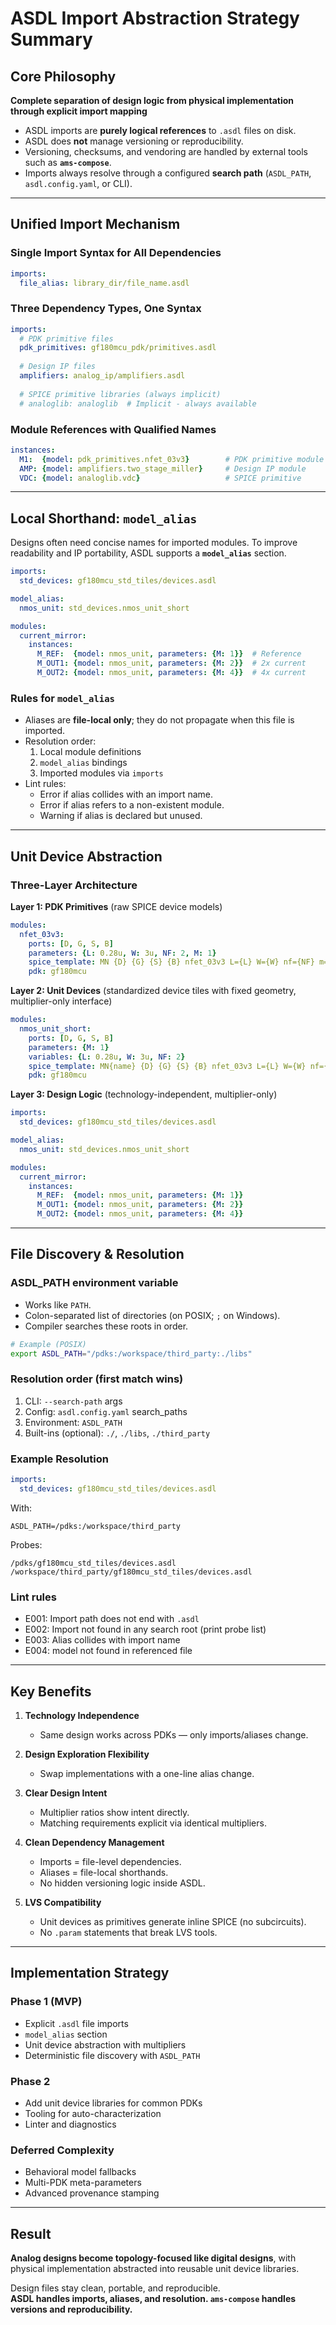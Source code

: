 # ASDL Import Abstraction Strategy Summary

## Core Philosophy
**Complete separation of design logic from physical implementation through explicit import mapping**

- ASDL imports are **purely logical references** to `.asdl` files on disk.  
- ASDL does **not** manage versioning or reproducibility.  
- Versioning, checksums, and vendoring are handled by external tools such as **`ams-compose`**.  
- Imports always resolve through a configured **search path** (`ASDL_PATH`, `asdl.config.yaml`, or CLI).

---

## Unified Import Mechanism

### **Single Import Syntax for All Dependencies**
```yaml
imports:
  file_alias: library_dir/file_name.asdl
```

### **Three Dependency Types, One Syntax**
```yaml
imports:
  # PDK primitive files
  pdk_primitives: gf180mcu_pdk/primitives.asdl
  
  # Design IP files  
  amplifiers: analog_ip/amplifiers.asdl
  
  # SPICE primitive libraries (always implicit)
  # analoglib: analoglib  # Implicit - always available
```

### **Module References with Qualified Names**
```yaml
instances:
  M1:  {model: pdk_primitives.nfet_03v3}        # PDK primitive module
  AMP: {model: amplifiers.two_stage_miller}     # Design IP module
  VDC: {model: analoglib.vdc}                   # SPICE primitive
```

---

## Local Shorthand: `model_alias`

Designs often need concise names for imported modules. To improve readability and IP portability, ASDL supports a **`model_alias`** section.

```yaml
imports: 
  std_devices: gf180mcu_std_tiles/devices.asdl 

model_alias: 
  nmos_unit: std_devices.nmos_unit_short 

modules: 
  current_mirror: 
    instances:
      M_REF:  {model: nmos_unit, parameters: {M: 1}}  # Reference
      M_OUT1: {model: nmos_unit, parameters: {M: 2}}  # 2x current
      M_OUT2: {model: nmos_unit, parameters: {M: 4}}  # 4x current
```

### Rules for `model_alias`
- Aliases are **file-local only**; they do not propagate when this file is imported.  
- Resolution order:  
  1. Local module definitions  
  2. `model_alias` bindings  
  3. Imported modules via `imports`  
- Lint rules:  
  - Error if alias collides with an import name.  
  - Error if alias refers to a non-existent module.  
  - Warning if alias is declared but unused.

---

## Unit Device Abstraction

### **Three-Layer Architecture**

**Layer 1: PDK Primitives** (raw SPICE device models)
```yaml
modules:
  nfet_03v3:
    ports: [D, G, S, B]
    parameters: {L: 0.28u, W: 3u, NF: 2, M: 1}
    spice_template: MN {D} {G} {S} {B} nfet_03v3 L={L} W={W} nf={NF} m={M}
    pdk: gf180mcu
```

**Layer 2: Unit Devices** (standardized device tiles with fixed geometry, multiplier-only interface)
```yaml
modules:
  nmos_unit_short:
    ports: [D, G, S, B]
    parameters: {M: 1}
    variables: {L: 0.28u, W: 3u, NF: 2}
    spice_template: MN{name} {D} {G} {S} {B} nfet_03v3 L={L} W={W} nf={NF} m={M}
    pdk: gf180mcu
```

**Layer 3: Design Logic** (technology-independent, multiplier-only)
```yaml
imports:
  std_devices: gf180mcu_std_tiles/devices.asdl

model_alias:
  nmos_unit: std_devices.nmos_unit_short

modules:
  current_mirror:
    instances:
      M_REF:  {model: nmos_unit, parameters: {M: 1}}  
      M_OUT1: {model: nmos_unit, parameters: {M: 2}}  
      M_OUT2: {model: nmos_unit, parameters: {M: 4}}
```

---

## File Discovery & Resolution

### **ASDL_PATH environment variable**
- Works like `PATH`.  
- Colon-separated list of directories (on POSIX; `;` on Windows).  
- Compiler searches these roots in order.

```bash
# Example (POSIX)
export ASDL_PATH="/pdks:/workspace/third_party:./libs"
```

### **Resolution order (first match wins)**
1. CLI: `--search-path` args  
2. Config: `asdl.config.yaml` search_paths  
3. Environment: `ASDL_PATH`  
4. Built-ins (optional): `./`, `./libs`, `./third_party`

### **Example Resolution**
```yaml
imports:
  std_devices: gf180mcu_std_tiles/devices.asdl
```
With:
```
ASDL_PATH=/pdks:/workspace/third_party
```
Probes:
```
/pdks/gf180mcu_std_tiles/devices.asdl
/workspace/third_party/gf180mcu_std_tiles/devices.asdl
```

### **Lint rules**
- E001: Import path does not end with `.asdl`  
- E002: Import not found in any search root (print probe list)  
- E003: Alias collides with import name  
- E004: model not found in referenced file  

---

## Key Benefits

1. **Technology Independence**  
   - Same design works across PDKs — only imports/aliases change.

2. **Design Exploration Flexibility**  
   - Swap implementations with a one-line alias change.

3. **Clear Design Intent**  
   - Multiplier ratios show intent directly.  
   - Matching requirements explicit via identical multipliers.

4. **Clean Dependency Management**  
   - Imports = file-level dependencies.  
   - Aliases = file-local shorthands.  
   - No hidden versioning logic inside ASDL.

5. **LVS Compatibility**  
   - Unit devices as primitives generate inline SPICE (no subcircuits).  
   - No `.param` statements that break LVS tools.

---

## Implementation Strategy

### **Phase 1 (MVP)**
- Explicit `.asdl` file imports  
- `model_alias` section  
- Unit device abstraction with multipliers  
- Deterministic file discovery with `ASDL_PATH`

### **Phase 2**
- Add unit device libraries for common PDKs  
- Tooling for auto-characterization  
- Linter and diagnostics

### **Deferred Complexity**
- Behavioral model fallbacks  
- Multi-PDK meta-parameters  
- Advanced provenance stamping

---

## Result
**Analog designs become topology-focused like digital designs**, with physical implementation abstracted into reusable unit device libraries.  

Design files stay clean, portable, and reproducible.  
**ASDL handles imports, aliases, and resolution. `ams-compose` handles versions and reproducibility.**
